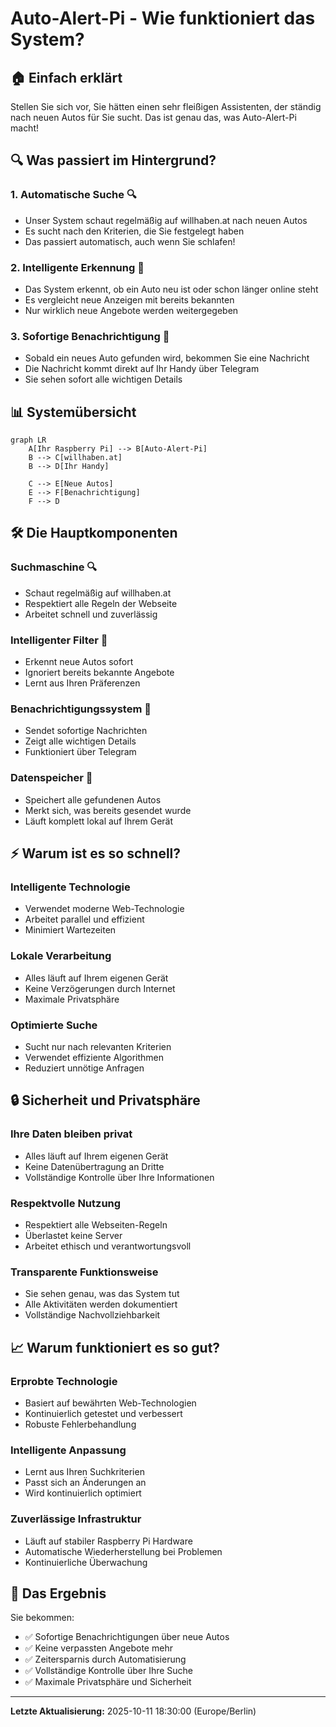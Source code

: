 # Auto-Alert-Pi - Wie funktioniert das System?

## 🏠 Einfach erklärt

Stellen Sie sich vor, Sie hätten einen sehr fleißigen Assistenten, der ständig nach neuen Autos für Sie sucht. Das ist genau das, was Auto-Alert-Pi macht!

## 🔍 Was passiert im Hintergrund?

### 1. **Automatische Suche** 🔍
- Unser System schaut regelmäßig auf willhaben.at nach neuen Autos
- Es sucht nach den Kriterien, die Sie festgelegt haben
- Das passiert automatisch, auch wenn Sie schlafen!

### 2. **Intelligente Erkennung** 🧠
- Das System erkennt, ob ein Auto neu ist oder schon länger online steht
- Es vergleicht neue Anzeigen mit bereits bekannten
- Nur wirklich neue Angebote werden weitergegeben

### 3. **Sofortige Benachrichtigung** 📱
- Sobald ein neues Auto gefunden wird, bekommen Sie eine Nachricht
- Die Nachricht kommt direkt auf Ihr Handy über Telegram
- Sie sehen sofort alle wichtigen Details

## 📊 Systemübersicht

```mermaid
graph LR
    A[Ihr Raspberry Pi] --> B[Auto-Alert-Pi]
    B --> C[willhaben.at]
    B --> D[Ihr Handy]
    
    C --> E[Neue Autos]
    E --> F[Benachrichtigung]
    F --> D
```

## 🛠️ Die Hauptkomponenten

### **Suchmaschine** 🔍
- Schaut regelmäßig auf willhaben.at
- Respektiert alle Regeln der Webseite
- Arbeitet schnell und zuverlässig

### **Intelligenter Filter** 🧠
- Erkennt neue Autos sofort
- Ignoriert bereits bekannte Angebote
- Lernt aus Ihren Präferenzen

### **Benachrichtigungssystem** 📱
- Sendet sofortige Nachrichten
- Zeigt alle wichtigen Details
- Funktioniert über Telegram

### **Datenspeicher** 💾
- Speichert alle gefundenen Autos
- Merkt sich, was bereits gesendet wurde
- Läuft komplett lokal auf Ihrem Gerät

## ⚡ Warum ist es so schnell?

### **Intelligente Technologie**
- Verwendet moderne Web-Technologie
- Arbeitet parallel und effizient
- Minimiert Wartezeiten

### **Lokale Verarbeitung**
- Alles läuft auf Ihrem eigenen Gerät
- Keine Verzögerungen durch Internet
- Maximale Privatsphäre

### **Optimierte Suche**
- Sucht nur nach relevanten Kriterien
- Verwendet effiziente Algorithmen
- Reduziert unnötige Anfragen

## 🔒 Sicherheit und Privatsphäre

### **Ihre Daten bleiben privat**
- Alles läuft auf Ihrem eigenen Gerät
- Keine Datenübertragung an Dritte
- Vollständige Kontrolle über Ihre Informationen

### **Respektvolle Nutzung**
- Respektiert alle Webseiten-Regeln
- Überlastet keine Server
- Arbeitet ethisch und verantwortungsvoll

### **Transparente Funktionsweise**
- Sie sehen genau, was das System tut
- Alle Aktivitäten werden dokumentiert
- Vollständige Nachvollziehbarkeit

## 📈 Warum funktioniert es so gut?

### **Erprobte Technologie**
- Basiert auf bewährten Web-Technologien
- Kontinuierlich getestet und verbessert
- Robuste Fehlerbehandlung

### **Intelligente Anpassung**
- Lernt aus Ihren Suchkriterien
- Passt sich an Änderungen an
- Wird kontinuierlich optimiert

### **Zuverlässige Infrastruktur**
- Läuft auf stabiler Raspberry Pi Hardware
- Automatische Wiederherstellung bei Problemen
- Kontinuierliche Überwachung

## 🎯 Das Ergebnis

Sie bekommen:
- ✅ Sofortige Benachrichtigungen über neue Autos
- ✅ Keine verpassten Angebote mehr
- ✅ Zeitersparnis durch Automatisierung
- ✅ Vollständige Kontrolle über Ihre Suche
- ✅ Maximale Privatsphäre und Sicherheit

---

**Letzte Aktualisierung:** 2025-10-11 18:30:00 (Europe/Berlin)